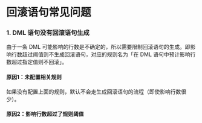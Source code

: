 # 回滚语句常见问题

### 1. DML 语句没有回滚语句生成
由于一条 DML 可能影响的行数是不确定的，所以需要限制回滚语句的生成。即影响行数超过阈值则不生成回滚语句，对应的规则名为「在 DML 语句中预计影响行数超过指定值则不回滚」。

#### 原因1：未配置相关规则
如果没有配置上面的规则，默认不会走生成回滚语句的流程（即使影响行数很少）。

#### 原因2：影响行数超过了规则阈值

